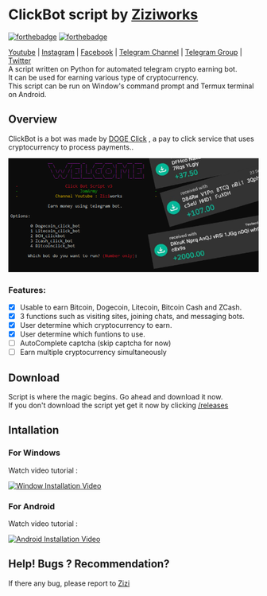 # ClickBot script by [Ziziworks](https://www.youtube.com/channel/UCW36UNroi3B4Ix9ln1e6rUQ?sub_confirmation=1)
[![forthebadge](https://forthebadge.com/images/badges/made-with-python.svg)](https://forthebadge.com)    [![forthebadge](https://forthebadge.com/images/badges/built-with-love.svg)](https://forthebadge.com)

[Youtube](https://www.youtube.com/channel/UCW36UNroi3B4Ix9ln1e6rUQ?sub_confirmation=1) |
[Instagram](https://www.instagram.com/ziziworks/) |
[Facebook](https://www.facebook.com/ziziworks/) |
[Telegram Channel](https://t.me/ziziworks) |
[Telegram Group](https://t.me/ziziworksgroup) |
[Twitter](https://twitter.com/ziziworks_MY)  
A script written on Python for automated telegram crypto earning bot.  
It can be used for earning various type of cryptocurrency.  
This script can be run on Window's command prompt
and Termux terminal on Android.

## Overview
ClickBot is a bot was made by [DOGE Click](https://dogeclick.com/) , a pay to click service that uses cryptocurrency to process payments..    

![main](Images/main.PNG)    
### Features:
- [x] Usable to earn Bitcoin, Dogecoin, Litecoin, Bitcoin Cash and ZCash.
- [x] 3 functions such as visiting sites, joining chats, and messaging bots.
- [x] User determine which cryptocurrency to earn.
- [x] User determine which funtions to use.
- [ ] AutoComplete captcha (skip captcha for now)
- [ ] Earn multiple cryptocurrency simultaneously
## Download
Script is where the magic begins. Go ahead and download it now.    
If you don't download the script yet get it now by clicking [/releases](/releases/latest)
## Intallation
### For Windows
Watch video tutorial :    

[![Window Installation Video](https://img.youtube.com/vi/-lmO-_W8-Jw/0.jpg)](https://www.youtube.com/watch?v=-lmO-_W8-Jw)    

### For Android
Watch video tutorial :    

[![Android Installation Video](https://img.youtube.com/vi/9z4meV0BMMQ/0.jpg)](https://www.youtube.com/watch?v=9z4meV0BMMQ)    

## Help! Bugs ? Recommendation?

If there any bug, please report to [Zizi](http://t.me/ziziwho)
